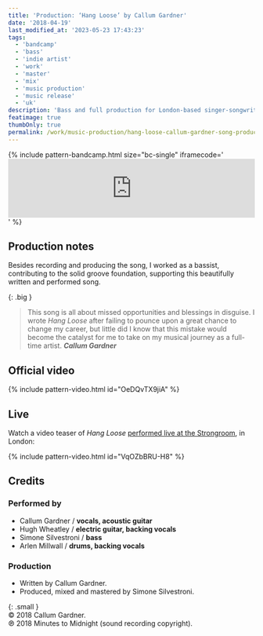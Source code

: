 ```yaml
---
title: 'Production: ‘Hang Loose’ by Callum Gardner'
date: '2018-04-19'
last_modified_at: '2023-05-23 17:43:23'
tags:
  - 'bandcamp'
  - 'bass'
  - 'indie artist'
  - 'work'
  - 'master'
  - 'mix'
  - 'music production'
  - 'music release'
  - 'uk'
description: 'Bass and full production for London-based singer-songwriter Callum Gardner’s new single, ‘Hang Loose’.'
featimage: true
thumbOnly: true
permalink: /work/music-production/hang-loose-callum-gardner-song-production/
---
```

{% include pattern-bandcamp.html size="bc-single" iframecode='<iframe style="border: 0; width: 100%; height: 120px;" src="https://bandcamp.com/EmbeddedPlayer/track=1148436830/size=large/bgcol=ffffff/linkcol=333333/tracklist=false/artwork=small/transparent=true/"><a href="https://callumgardner.bandcamp.com/track/hang-loose">Hang Loose by Callum Gardner</a></iframe>' %}

## Production notes

Besides recording and producing the song, I worked as a bassist, contributing to the solid groove foundation, supporting this beautifully written and performed song.

{: .big }
> This song is all about missed opportunities and blessings in disguise. I wrote _Hang Loose_ after failing to pounce upon a great chance to change my career, but little did I know that this mistake would become the catalyst for me to take on my musical journey as a full-time artist.
> <cite>**Callum Gardner**</cite>

## Official video

{% include pattern-video.html id="OeDQvTX9jiA" %}

## Live

Watch a video teaser of _Hang Loose_ [performed live at the Strongroom](/blog/live-shows/), in London:

{% include pattern-video.html id="VqOZbBRU-H8" %}

## Credits

### Performed by

- Callum Gardner / **vocals, acoustic guitar**
- Hugh Wheatley / **electric guitar, backing vocals**
- Simone Silvestroni / **bass**
- Arlen Millwall / **drums, backing vocals**

### Production

- Written by Callum Gardner.
- Produced, mixed and mastered by Simone Silvestroni.

{: .small }
<br>&copy; 2018 Callum Gardner.<br>
℗ 2018 Minutes to Midnight (sound recording copyright).
